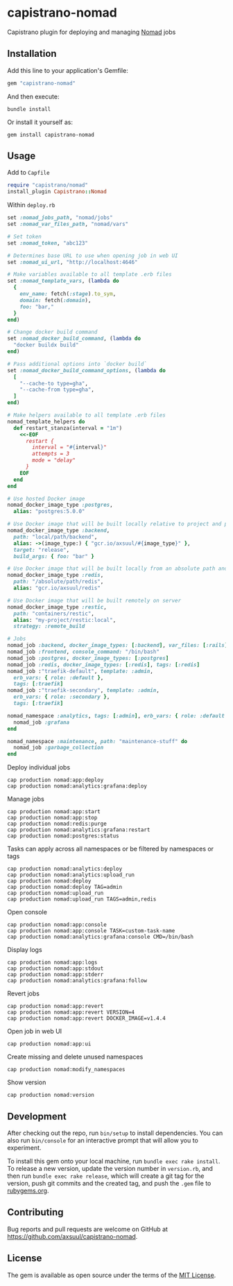 # capistrano-nomad

Capistrano plugin for deploying and managing [Nomad](http://nomadproject.io) jobs

## Installation

Add this line to your application's Gemfile:

```ruby
gem "capistrano-nomad"
```

And then execute:

```shell
bundle install
```

Or install it yourself as:

```shell
gem install capistrano-nomad
```

## Usage

Add to `Capfile`

```ruby
require "capistrano/nomad"
install_plugin Capistrano::Nomad
```

Within `deploy.rb`

```ruby
set :nomad_jobs_path, "nomad/jobs"
set :nomad_var_files_path, "nomad/vars"

# Set token
set :nomad_token, "abc123"

# Determines base URL to use when opening job in web UI
set :nomad_ui_url, "http://localhost:4646"

# Make variables available to all template .erb files
set :nomad_template_vars, (lambda do
  {
    env_name: fetch(:stage).to_sym,
    domain: fetch(:domain),
    foo: "bar,"
  }
end)

# Change docker build command
set :nomad_docker_build_command, (lambda do
  "docker buildx build"
end)

# Pass additional options into `docker build`
set :nomad_docker_build_command_options, (lambda do
  [
    "--cache-to type=gha",
    "--cache-from type=gha",
  ]
end)

# Make helpers available to all template .erb files
nomad_template_helpers do
  def restart_stanza(interval = "1m")
    <<-EOF
      restart {
        interval = "#{interval}"
        attempts = 3
        mode = "delay"
      }
    EOF
  end
end

# Use hosted Docker image
nomad_docker_image_type :postgres,
  alias: "postgres:5.0.0"

# Use Docker image that will be built locally relative to project and push
nomad_docker_image_type :backend,
  path: "local/path/backend",
  alias: ->(image_type:) { "gcr.io/axsuul/#{image_type}" },
  target: "release",
  build_args: { foo: "bar" }

# Use Docker image that will be built locally from an absolute path and push
nomad_docker_image_type :redis,
  path: "/absolute/path/redis",
  alias: "gcr.io/axsuul/redis"

# Use Docker image that will be built remotely on server
nomad_docker_image_type :restic,
  path: "containers/restic",
  alias: "my-project/restic:local",
  strategy: :remote_build

# Jobs
nomad_job :backend, docker_image_types: [:backend], var_files: [:rails]
nomad_job :frontend, console_command: "/bin/bash"
nomad_job :postgres, docker_image_types: [:postgres]
nomad_job :redis, docker_image_types: [:redis], tags: [:redis]
nomad_job :"traefik-default", template: :admin,
  erb_vars: { role: :default },
  tags: [:traefik]
nomad_job :"traefik-secondary", template: :admin,
  erb_vars: { role: :secondary },
  tags: [:traefik]

nomad_namespace :analytics, tags: [:admin], erb_vars: { role: :default } do
  nomad_job :grafana
end

nomad_namespace :maintenance, path: "maintenance-stuff" do
  nomad_job :garbage_collection
end
```

Deploy individual jobs

```shell
cap production nomad:app:deploy
cap production nomad:analytics:grafana:deploy
```

Manage jobs

```shell
cap production nomad:app:start
cap production nomad:app:stop
cap production nomad:redis:purge
cap production nomad:analytics:grafana:restart
cap production nomad:postgres:status
```

Tasks can apply across all namespaces or be filtered by namespaces or tags

```shell
cap production nomad:analytics:deploy
cap production nomad:analytics:upload_run
cap production nomad:deploy
cap production nomad:deploy TAG=admin
cap production nomad:upload_run
cap production nomad:upload_run TAGS=admin,redis
```

Open console

```shell
cap production nomad:app:console
cap production nomad:app:console TASK=custom-task-name
cap production nomad:analytics:grafana:console CMD=/bin/bash
```

Display logs

```shell
cap production nomad:app:logs
cap production nomad:app:stdout
cap production nomad:app:stderr
cap production nomad:analytics:grafana:follow
```

Revert jobs

```shell
cap production nomad:app:revert
cap production nomad:app:revert VERSION=4
cap production nomad:app:revert DOCKER_IMAGE=v1.4.4
```

Open job in web UI

```shell
cap production nomad:app:ui
```

Create missing and delete unused namespaces

```shell
cap production nomad:modify_namespaces
```

Show version

```shell
cap production nomad:version
```

## Development

After checking out the repo, run `bin/setup` to install dependencies. You can also run `bin/console` for an interactive prompt that will allow you to experiment.

To install this gem onto your local machine, run `bundle exec rake install`. To release a new version, update the version number in `version.rb`, and then run `bundle exec rake release`, which will create a git tag for the version, push git commits and the created tag, and push the `.gem` file to [rubygems.org](https://rubygems.org).

## Contributing

Bug reports and pull requests are welcome on GitHub at https://github.com/axsuul/capistrano-nomad.

## License

The gem is available as open source under the terms of the [MIT License](https://opensource.org/licenses/MIT).

